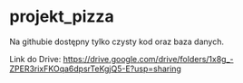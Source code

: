 # projekt_pizza

Na githubie dostępny tylko czysty kod oraz baza danych.


Link do Drive: https://drive.google.com/drive/folders/1x8g_-ZPER3rixFKOqa6dpsrTeKgjQ5-E?usp=sharing
